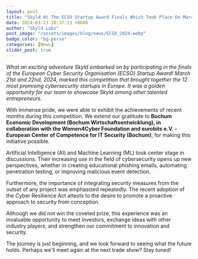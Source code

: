 ```yaml
---
layout: post
title: "Skyld At The ECSO Startup Award Finals Which Took Place On March 21st And 22nd In Germany"
date: 2024-03-23 20:37:13 +0600
author: "Skyld Labs"
post_image: "/assets/images/blog/news/ECSO_2024.webp"
badge_color: "bg-perso"
categories: [News]
slider_post: true
---
```


<i>What an exciting adventure Skyld embarked on by participating in the finals of the European Cyber Security Organisation (ECSO) Startup Award! March 21st and 22nd, 2024, marked this competition that brought together the 12 most promising cybersecurity startups in Europe. It was a golden opportunity for our team to showcase Skyld among other talented entrepreneurs.</i>

<p>With immense pride, we were able to exhibit the achievements of recent months during this competition. We extend our gratitude to <b>Bochum Economic Development (Bochum Wirtschaftsentwicklung), in collaboration with the Women4Cyber Foundation and eurobits e.V. - European Center of Competence for IT Security (Bochum)</b>, for making this initiative possible.</p>

<p>Artificial Intelligence (AI) and Machine Learning (ML) took center stage in discussions. Their increasing use in the field of cybersecurity opens up new perspectives, whether in creating educational phishing emails, automating penetration testing, or improving malicious event detection.</p>

<p>Furthermore, the importance of integrating security measures from the outset of any project was emphasized repeatedly. The recent adoption of the Cyber Resilience Act attests to the desire to promote a proactive approach to security from conception.</p>

<p>Although we did not win the coveted prize, this experience was an invaluable opportunity to meet investors, exchange ideas with other industry players, and strengthen our commitment to innovation and security.</p>

<p>The journey is just beginning, and we look forward to seeing what the future holds. Perhaps we'll meet again at the next trade show? Stay tuned!</p>